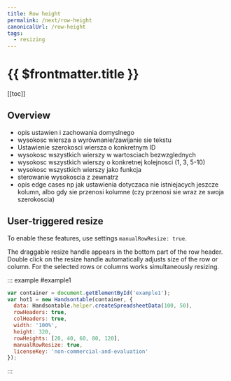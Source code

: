 ```yaml
---
title: Row height
permalink: /next/row-height
canonicalUrl: /row-height
tags:
  - resizing
---
```


# {{ $frontmatter.title }}

[[toc]]

## Overview

- opis ustawien i zachowania domyslnego
- wysokosc wiersza a wyrównanie/zawijanie sie tekstu
- Ustawienie szerokosci wiersza o konkretnym ID
- wysokosc wszystkich wierszy w wartosciach bezwzglednych
- wysokosc wszystkich wierszy o konkretnej kolejnosci (1, 3, 5-10)
- wysokosc wszystkich wierszy jako funkcja
- sterowanie wysokoscia z zewnatrz
- opis edge cases np jak ustawienia dotyczaca nie istniejacych jeszcze kolumn, albo gdy sie przenosi kolumne (czy przenosi sie wraz ze swoja szerokoscia)

## User-triggered resize

To enable these features, use settings `manualRowResize: true`.

The draggable resize handle appears in the bottom part of the row header. Double click on the resize handle automatically adjusts size of the row or column. For the selected rows or columns works simultaneously resizing.

::: example #example1
```js
var container = document.getElementById('example1');
var hot1 = new Handsontable(container, {
  data: Handsontable.helper.createSpreadsheetData(100, 50),
  rowHeaders: true,
  colHeaders: true,
  width: '100%',
  height: 320,
  rowHeights: [20, 40, 60, 80, 120],
  manualRowResize: true,
  licenseKey: 'non-commercial-and-evaluation'
});
```
:::

